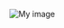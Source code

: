 ![My image](https://scontent-lcy1-1.xx.fbcdn.net/v/t31.18172-8/337751_2156273667191_2112543562_o.jpg?_nc_cat=101&ccb=1-5&_nc_sid=cdbe9c&_nc_ohc=Eb5u0-ItdUYAX8r7rTG&tn=HwmcJlkLpYvoYEkQ&_nc_ht=scontent-lcy1-1.xx&oh=00_AT9nQYs0U6elPF80FgghTr37FdLpOSICHQJGy2a6TnYpuA&oe=625163AE)
